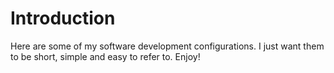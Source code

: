 Introduction
========================================================
Here are some of my software development configurations. I just want them to be 
short, simple and easy to refer to. Enjoy!

